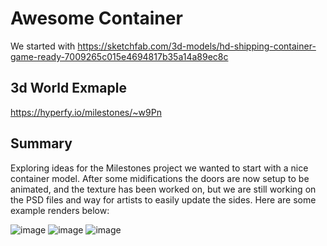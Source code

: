 # Awesome Container

We started with https://sketchfab.com/3d-models/hd-shipping-container-game-ready-7009265c015e4694817b35a14a89ec8c

## 3d World Exmaple

https://hyperfy.io/milestones/~w9Pn

## Summary

Exploring ideas for the Milestones project we wanted to start with a nice container model. After some midifications the doors are now setup to be animated, and the texture has been worked on, but we are still working on the PSD files and way for artists to easily update the sides. Here are some example renders below:


![image](https://github.com/gm3/container/assets/7612104/b3f6d609-a2fa-456c-a20e-cbc78863077f)
![image](https://github.com/gm3/container/assets/7612104/bce345d2-5a88-4a75-8b58-7b60e3c3da0f)
![image](https://github.com/gm3/container/assets/7612104/a40d27ac-8ab2-437c-b24e-23cf7aa9e6dc)
